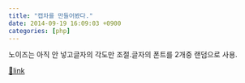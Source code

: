 ```yaml
---
title: "캡차를 만들어봤다."
date: 2014-09-19 16:09:03 +0900
categories: [php]
---
```


노이즈는 아직 안 넣고글자의 각도만 조절.글자의 폰트를 2개중 랜덤으로 사용.  



[🔗link](http://www.mins01.com/mh/tech/read/897)